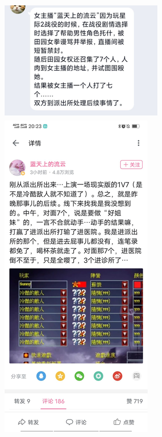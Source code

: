 ![image-20211111221450775](20211111.assets\image-20211111221450775.png)

![image-20211111221504324](20211111.assets\image-20211111221504324.png)
